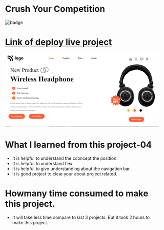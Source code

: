 # Crush Your Competition

![badge](https://img.shields.io/badge/project--07-wireless--headphone-brightgreen)

# [Link of deploy live project](https://wirelessheadphonepage.netlify.app/)

![LCO](./view07.png)

# What I learned from this project-04

- It is helpful to understand the cconcept the position.
- It is helpful to understand flex.
- It is helpful to give understanding about the navigation bar.
- It is good project to clear your about project related.

# Howmany time consumed to make this project.

- It will take less time compare to last 3 projects. But it took 2 hours to make this project.